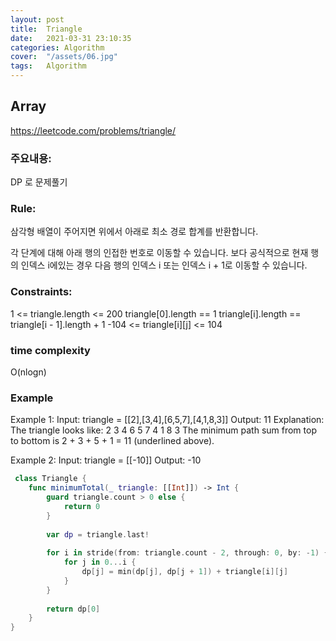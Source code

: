 ```yaml
---
layout: post
title:  Triangle
date:   2021-03-31 23:10:35
categories: Algorithm
cover:  "/assets/06.jpg"
tags:   Algorithm
---
```



## Array
https://leetcode.com/problems/triangle/


### 주요내용: 
DP 로 문제풀기

### Rule:
삼각형 배열이 주어지면 위에서 아래로 최소 경로 합계를 반환합니다.

각 단계에 대해 아래 행의 인접한 번호로 이동할 수 있습니다. 보다 공식적으로 현재 행의 인덱스 i에있는 경우 다음 행의 인덱스 i 또는 인덱스 i + 1로 이동할 수 있습니다.

### Constraints:
1 <= triangle.length <= 200
triangle[0].length == 1
triangle[i].length == triangle[i - 1].length + 1
-104 <= triangle[i][j] <= 104

### time complexity
O(nlogn)

### Example
Example 1:
Input: triangle = [[2],[3,4],[6,5,7],[4,1,8,3]]
Output: 11
Explanation: The triangle looks like:
   2
  3 4
 6 5 7
4 1 8 3
The minimum path sum from top to bottom is 2 + 3 + 5 + 1 = 11 (underlined above).

Example 2:
Input: triangle = [[-10]]
Output: -10

```swift
 class Triangle {
    func minimumTotal(_ triangle: [[Int]]) -> Int {
        guard triangle.count > 0 else {
            return 0
        }
        
        var dp = triangle.last!
        
        for i in stride(from: triangle.count - 2, through: 0, by: -1) {
            for j in 0...i {
                dp[j] = min(dp[j], dp[j + 1]) + triangle[i][j]
            }
        }
        
        return dp[0]
    }
}
```
